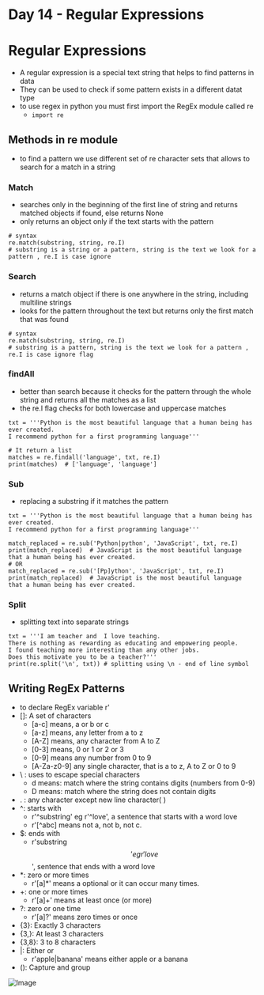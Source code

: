 # Day 14 - Regular Expressions

# Regular Expressions

- A regular expression is a special text string that helps to find patterns in data
- They can be used to check if some pattern exists in a different datat type
- to use regex in python you must first import the RegEx module called re
   - `import re`

## Methods in re module

- to find a pattern we use different set of re character sets that allows to search for a match in a string

### Match

- searches only in the beginning of the first line of string and returns matched objects if found, else returns None
- only returns an object only if the text starts with the pattern

```other
# syntax
re.match(substring, string, re.I)
# substring is a string or a pattern, string is the text we look for a pattern , re.I is case ignore
```

### Search

- returns a match object if there is one anywhere in the string, including multiline strings
- looks for the pattern throughout the text but returns only the first match that was found

```other
# syntax
re.match(substring, string, re.I)
# substring is a pattern, string is the text we look for a pattern , re.I is case ignore flag
```

### findAll

- better than search because it checks for the pattern through the whole string and returns all the matches as a list
- the re.I flag checks for both lowercase and uppercase matches

```other
txt = '''Python is the most beautiful language that a human being has ever created.
I recommend python for a first programming language'''

# It return a list
matches = re.findall('language', txt, re.I)
print(matches)  # ['language', 'language']
```

### Sub

- replacing a substring if it matches the pattern

```other
txt = '''Python is the most beautiful language that a human being has ever created.
I recommend python for a first programming language'''

match_replaced = re.sub('Python|python', 'JavaScript', txt, re.I)
print(match_replaced)  # JavaScript is the most beautiful language that a human being has ever created.
# OR
match_replaced = re.sub('[Pp]ython', 'JavaScript', txt, re.I)
print(match_replaced)  # JavaScript is the most beautiful language that a human being has ever created.
```

### Split

- splitting text into separate strings

```other
txt = '''I am teacher and  I love teaching.
There is nothing as rewarding as educating and empowering people.
I found teaching more interesting than any other jobs.
Does this motivate you to be a teacher?'''
print(re.split('\n', txt)) # splitting using \n - end of line symbol
```

## Writing RegEx Patterns

- to declare RegEx variable r'
- []: A set of characters
   - [a-c] means, a or b or c
   - [a-z] means, any letter from a to z
   - [A-Z] means, any character from A to Z
   - [0-3] means, 0 or 1 or 2 or 3
   - [0-9] means any number from 0 to 9
   - [A-Za-z0-9] any single character, that is a to z, A to Z or 0 to 9
- \ : uses to escape special characters
   - d means: match where the string contains digits (numbers from 0-9)
   - D means: match where the string does not contain digits
- . : any character except new line character( )
- ^: starts with
   - r'^substring' eg r'^love', a sentence that starts with a word love
   - r'[^abc] means not a, not b, not c.
- $: ends with
   - r'substring$$' eg r'love$$', sentence that ends with a word love
- *: zero or more times
   - r'[a]*' means a optional or it can occur many times.
- \+: one or more times
   - r'[a]+' means at least once (or more)
- ?: zero or one time
   - r'[a]?' means zero times or once
- {3}: Exactly 3 characters
- {3,}: At least 3 characters
- {3,8}: 3 to 8 characters
- |: Either or
   - r'apple|banana' means either apple or a banana
- (): Capture and group

![Image](https://res.craft.do/user/full/d367a179-adcb-7ce8-0b02-ba52d2a7c917/doc/2EBB8E1A-FE77-4486-AB24-3AEBD092E4CF/404A28F7-1414-43DE-892C-B0187AE941C9_2/Image)

